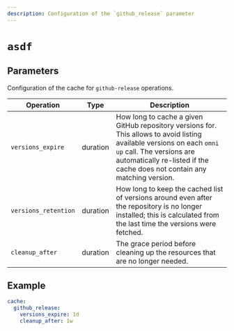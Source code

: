 ```yaml
---
description: Configuration of the `github_release` parameter
---
```


# `asdf`

## Parameters

Configuration of the cache for `github-release` operations.

| Operation | Type | Description                                                    |
|-----------|------|---------------------------------------------------------|
| `versions_expire` | duration | How long to cache a given GitHub repository versions for. This allows to avoid listing available versions on each `omni up` call. The versions are automatically re-listed if the cache does not contain any matching version. |
| `versions_retention` | duration | How long to keep the cached list of versions around even after the repository is no longer installed; this is calculated from the last time the versions were fetched. |
| `cleanup_after` | duration | The grace period before cleaning up the resources that are no longer needed. |

## Example

```yaml
cache:
  github_release:
    versions_expire: 1d
    cleanup_after: 1w
```
